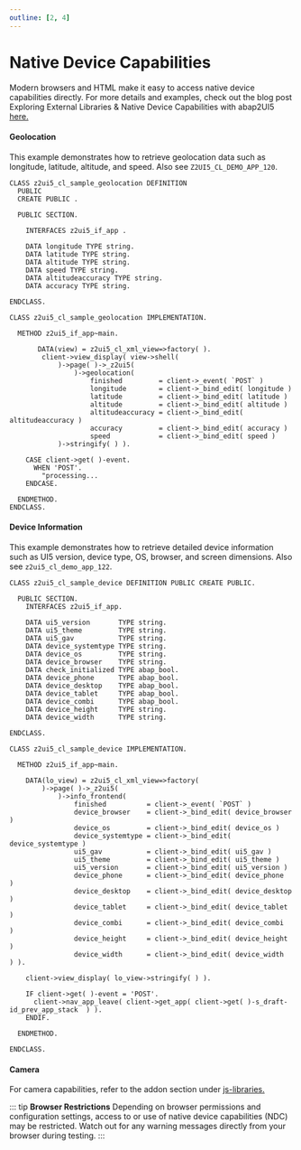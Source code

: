 ```yaml
---
outline: [2, 4]
---
```

# Native Device Capabilities

Modern browsers and HTML make it easy to access native device capabilities directly. For more details and examples, check out the blog post Exploring External Libraries & Native Device Capabilities with abap2UI5 [here.](https://community.sap.com/t5/technology-blogs-by-members/abap2ui5-10-extensions-i-exploring-external-libraries-native-device/ba-p/13576910)

#### Geolocation
This example demonstrates how to retrieve geolocation data such as longitude, latitude, altitude, and speed. Also see `Z2UI5_CL_DEMO_APP_120`.

```abap
CLASS z2ui5_cl_sample_geolocation DEFINITION
  PUBLIC
  CREATE PUBLIC .

  PUBLIC SECTION.

    INTERFACES z2ui5_if_app .

    DATA longitude TYPE string.
    DATA latitude TYPE string.
    DATA altitude TYPE string.
    DATA speed TYPE string.
    DATA altitudeaccuracy TYPE string.
    DATA accuracy TYPE string.

ENDCLASS.

CLASS z2ui5_cl_sample_geolocation IMPLEMENTATION.

  METHOD z2ui5_if_app~main.

       DATA(view) = z2ui5_cl_xml_view=>factory( ).
        client->view_display( view->shell(
            )->page( )->_z2ui5( 
                )->geolocation(
                    finished         = client->_event( `POST` )
                    longitude        = client->_bind_edit( longitude )
                    latitude         = client->_bind_edit( latitude )
                    altitude         = client->_bind_edit( altitude )
                    altitudeaccuracy = client->_bind_edit( altitudeaccuracy )
                    accuracy         = client->_bind_edit( accuracy )
                    speed            = client->_bind_edit( speed )
            )->stringify( ) ).

    CASE client->get( )-event.
      WHEN 'POST'.
        "processing...
    ENDCASE.

  ENDMETHOD.
ENDCLASS.
```

#### Device Information
This example demonstrates how to retrieve detailed device information such as UI5 version, device type, OS, browser, and screen dimensions. Also see `z2ui5_cl_demo_app_122`.
```abap
CLASS z2ui5_cl_sample_device DEFINITION PUBLIC CREATE PUBLIC.

  PUBLIC SECTION.
    INTERFACES z2ui5_if_app.

    DATA ui5_version       TYPE string.
    DATA ui5_theme         TYPE string.
    DATA ui5_gav           TYPE string.
    DATA device_systemtype TYPE string.
    DATA device_os         TYPE string.
    DATA device_browser    TYPE string.
    DATA check_initialized TYPE abap_bool.
    DATA device_phone      TYPE abap_bool.
    DATA device_desktop    TYPE abap_bool.
    DATA device_tablet     TYPE abap_bool.
    DATA device_combi      TYPE abap_bool.
    DATA device_height     TYPE string.
    DATA device_width      TYPE string.

ENDCLASS.

CLASS z2ui5_cl_sample_device IMPLEMENTATION.

  METHOD z2ui5_if_app~main.

    DATA(lo_view) = z2ui5_cl_xml_view=>factory(
        )->page( )->_z2ui5( 
            )->info_frontend( 
                finished          = client->_event( `POST` )
                device_browser    = client->_bind_edit( device_browser )
                device_os         = client->_bind_edit( device_os )
                device_systemtype = client->_bind_edit( device_systemtype )
                ui5_gav           = client->_bind_edit( ui5_gav )
                ui5_theme         = client->_bind_edit( ui5_theme )
                ui5_version       = client->_bind_edit( ui5_version )
                device_phone      = client->_bind_edit( device_phone   )
                device_desktop    = client->_bind_edit( device_desktop )
                device_tablet     = client->_bind_edit( device_tablet  )
                device_combi      = client->_bind_edit( device_combi   )
                device_height     = client->_bind_edit( device_height  )
                device_width      = client->_bind_edit( device_width   ) ).

    client->view_display( lo_view->stringify( ) ).

    IF client->get( )-event = 'POST'.
      client->nav_app_leave( client->get_app( client->get( )-s_draft-id_prev_app_stack  ) ).
    ENDIF.

  ENDMETHOD.

ENDCLASS.
```

#### Camera
For camera capabilities, refer to the addon section under [js-libraries.](/addons/ext_js)


::: tip **Browser Restrictions**
Depending on browser permissions and configuration settings, access to or use of native device capabilities (NDC) may be restricted. Watch out for any warning messages directly from your browser during testing.
:::
